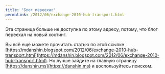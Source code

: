 ```yaml
---
title: "Блог переехал"
permalink: /2012/06/exchange-2010-hub-transport.html
---
```

Эта страница больше не доступна по этому адресу, потому, что блог переехал на новый хостинг.

Вы всё ещё можете прочитать статью по этой ссылке [https://mdanshin.blogspot.com/2012/06/exchange-2010-hub-transport.html](https://mdanshin.blogspot.com/2012/06/exchange-2010-hub-transport.html). Но лучше зайдите на главную страницу [https://danshin.ms](https://danshin.ms) и воспользуйтесь поиском.